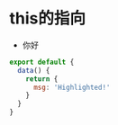 # this的指向

- 你好

```javascript
export default {
  data() {
    return {
      msg: 'Highlighted!'
    }
  }
}
```
